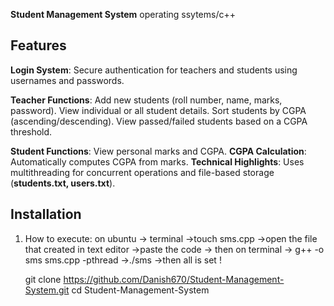 **Student Management System** operating ssytems/c++

## Features
 **Login System**: Secure authentication for teachers and students using usernames and passwords.
 
 **Teacher Functions**:
Add new students (roll number, name, marks, password).
View individual or all student details.
Sort students by CGPA (ascending/descending).
View passed/failed students based on a CGPA threshold.

**Student Functions**: View personal marks and CGPA.
**CGPA Calculation**: Automatically computes CGPA from marks.
**Technical Highlights**: Uses multithreading for concurrent operations and file-based storage (**students.txt, users.txt**).

## Installation

1. How to execute:
   on ubuntu -> terminal
    ->touch sms.cpp
    ->open the file that created in text editor
    ->paste the code
    -> then on terminal
    ->  g++ -o sms sms.cpp -pthread
   ->./sms
   ->then all is set !

   git clone https://github.com/Danish670/Student-Management-System.git
   cd Student-Management-System
